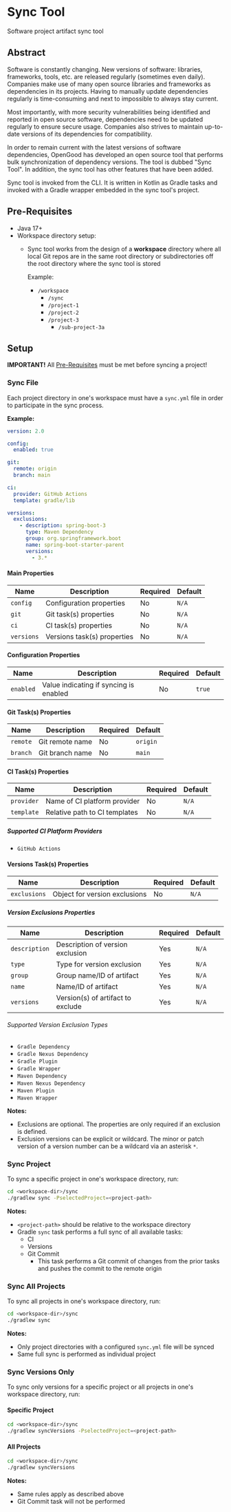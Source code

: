 # Sync Tool

Software project artifact sync tool

## Abstract

Software is constantly changing. New versions of software: libraries,
frameworks, tools, etc. are released regularly (sometimes even daily). Companies
make use of many open source libraries and frameworks as dependencies in
its projects. Having to manually update dependencies regularly is time-consuming
and next to impossible to always stay current.

Most importantly, with more security vulnerabilities being identified and
reported in open source software, dependencies need to be updated regularly to
ensure secure usage. Companies also strives to maintain up-to-date versions of
its dependencies for compatibility.

In order to remain current with the latest versions of software dependencies,
OpenGood has developed an open source tool that performs bulk synchronization
of dependency versions. The tool is dubbed "Sync Tool". In addition, the sync
tool has other features that have been added.

Sync tool is invoked from the CLI. It is written in Kotlin as Gradle tasks and
invoked with a Gradle wrapper embedded in the sync tool's project.

## Pre-Requisites

* Java 17+
* Workspace directory setup:
  * Sync tool works from the design of a **workspace** directory where all
  local Git repos are in the same root directory or subdirectories off the
  root directory where the sync tool is stored

    Example:
      * `/workspace`
        * `/sync`
        * `/project-1`
        * `/project-2`
        * `/project-3`
          * `/sub-project-3a`

## Setup

**IMPORTANT!** All [Pre-Requisites](#pre-requisites) must be met before
syncing a project!

### Sync File

Each project directory in one's workspace must have a `sync.yml` file in order
to participate in the sync process.

**Example:**

```yaml
version: 2.0

config:
  enabled: true

git:
  remote: origin
  branch: main

ci:
  provider: GitHub Actions
  template: gradle/lib

versions:
  exclusions:
    - description: spring-boot-3
      type: Maven Dependency
      group: org.springframework.boot
      name: spring-boot-starter-parent
      versions:
        - 3.*
```

#### Main Properties

| Name       | Description                 | Required | Default |
|------------|-----------------------------|----------|---------|
| `config`   | Configuration properties    | No       | `N/A`   |
| `git`      | Git task(s) properties      | No       | `N/A`   |
| `ci`       | CI task(s) properties       | No       | `N/A`   |
| `versions` | Versions task(s) properties | No       | `N/A`   |

#### Configuration Properties

| Name      | Description                            | Required | Default |
|-----------|----------------------------------------|----------|---------|
| `enabled` | Value indicating if syncing is enabled | No       | `true`  |

#### Git Task(s) Properties

| Name     | Description     | Required | Default  |
|----------|-----------------|----------|----------|
| `remote` | Git remote name | No       | `origin` |
| `branch` | Git branch name | No       | `main`   |

#### CI Task(s) Properties

| Name       | Description                   | Required | Default |
|------------|-------------------------------|----------|---------|
| `provider` | Name of CI platform provider  | No       | `N/A`   |
| `template` | Relative path to CI templates | No       | `N/A`   |

##### Supported CI Platform Providers

* `GitHub Actions`

#### Versions Task(s) Properties

| Name         | Description                   | Required | Default |
|--------------|-------------------------------|----------|---------|
| `exclusions` | Object for version exclusions | No       | `N/A`   |

##### Version Exclusions Properties

| Name          | Description                       | Required | Default |
|---------------|-----------------------------------|----------|---------|
| `description` | Description of version exclusion  | Yes      | `N/A`   |
| `type`        | Type for version exclusion        | Yes      | `N/A`   |
| `group`       | Group name/ID of artifact         | Yes      | `N/A`   |
| `name`        | Name/ID of artifact               | Yes      | `N/A`   |
| `versions`    | Version(s) of artifact to exclude | Yes      | `N/A`   |

###### Supported Version Exclusion Types

* `Gradle Dependency`
* `Gradle Nexus Dependency`
* `Gradle Plugin`
* `Gradle Wrapper`
* `Maven Dependency`
* `Maven Nexus Dependency`
* `Maven Plugin`
* `Maven Wrapper`

**Notes:**

* Exclusions are optional. The properties are only required if an exclusion is
defined.
* Exclusion versions can be explicit or wildcard. The minor or patch version
of a version number can be a wildcard via an asterisk `*`.

### Sync Project

To sync a specific project in one's workspace directory, run:

```bash
cd <workspace-dir>/sync
./gradlew sync -PselectedProject=<project-path>
```

**Notes:**

* `<project-path>` should be relative to the workspace directory
* Gradle `sync` task performs a full sync of all available tasks:
  * CI
  * Versions
  * Git Commit
    * This task performs a Git commit of changes from the prior tasks and pushes
    the commit to the remote origin

### Sync All Projects

To sync all projects in one's workspace directory, run:

```bash
cd <workspace-dir>/sync
./gradlew sync
```

**Notes:**

* Only project directories with a configured `sync.yml` file will be synced
* Same full sync is performed as individual project

### Sync Versions Only

To sync only versions for a specific project or all projects in one's workspace
directory, run:

#### Specific Project

```bash
cd <workspace-dir>/sync
./gradlew syncVersions -PselectedProject=<project-path>
```

#### All Projects

```bash
cd <workspace-dir>/sync
./gradlew syncVersions
```

**Notes:**

* Same rules apply as described above
* Git Commit task will not be performed
